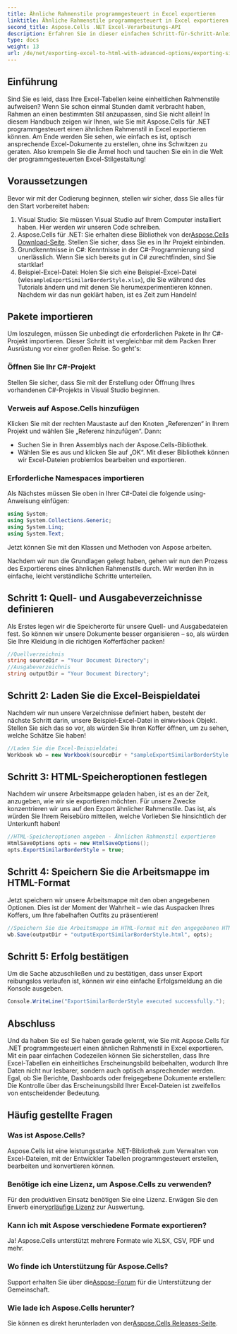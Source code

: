 ```yaml
---
title: Ähnliche Rahmenstile programmgesteuert in Excel exportieren
linktitle: Ähnliche Rahmenstile programmgesteuert in Excel exportieren
second_title: Aspose.Cells .NET Excel-Verarbeitungs-API
description: Erfahren Sie in dieser einfachen Schritt-für-Schritt-Anleitung, wie Sie mit Aspose.Cells für .NET programmgesteuert ähnliche Rahmenstile in Excel exportieren.
type: docs
weight: 13
url: /de/net/exporting-excel-to-html-with-advanced-options/exporting-similar-border-style/
---
```

## Einführung
Sind Sie es leid, dass Ihre Excel-Tabellen keine einheitlichen Rahmenstile aufweisen? Wenn Sie schon einmal Stunden damit verbracht haben, Rahmen an einen bestimmten Stil anzupassen, sind Sie nicht allein! In diesem Handbuch zeigen wir Ihnen, wie Sie mit Aspose.Cells für .NET programmgesteuert einen ähnlichen Rahmenstil in Excel exportieren können. Am Ende werden Sie sehen, wie einfach es ist, optisch ansprechende Excel-Dokumente zu erstellen, ohne ins Schwitzen zu geraten. Also krempeln Sie die Ärmel hoch und tauchen Sie ein in die Welt der programmgesteuerten Excel-Stilgestaltung!
## Voraussetzungen
Bevor wir mit der Codierung beginnen, stellen wir sicher, dass Sie alles für den Start vorbereitet haben:
1. Visual Studio: Sie müssen Visual Studio auf Ihrem Computer installiert haben. Hier werden wir unseren Code schreiben.
2.  Aspose.Cells für .NET: Sie erhalten diese Bibliothek von der[Aspose.Cells Download-Seite](https://releases.aspose.com/cells/net/). Stellen Sie sicher, dass Sie es in Ihr Projekt einbinden.
3. Grundkenntnisse in C#: Kenntnisse in der C#-Programmierung sind unerlässlich. Wenn Sie sich bereits gut in C# zurechtfinden, sind Sie startklar!
4. Beispiel-Excel-Datei: Holen Sie sich eine Beispiel-Excel-Datei (wie`sampleExportSimilarBorderStyle.xlsx`), die Sie während des Tutorials ändern und mit denen Sie herumexperimentieren können.
Nachdem wir das nun geklärt haben, ist es Zeit zum Handeln!
## Pakete importieren
Um loszulegen, müssen Sie unbedingt die erforderlichen Pakete in Ihr C#-Projekt importieren. Dieser Schritt ist vergleichbar mit dem Packen Ihrer Ausrüstung vor einer großen Reise. So geht's:
### Öffnen Sie Ihr C#-Projekt
Stellen Sie sicher, dass Sie mit der Erstellung oder Öffnung Ihres vorhandenen C#-Projekts in Visual Studio beginnen.
### Verweis auf Aspose.Cells hinzufügen
Klicken Sie mit der rechten Maustaste auf den Knoten „Referenzen“ in Ihrem Projekt und wählen Sie „Referenz hinzufügen“. Dann:
- Suchen Sie in Ihren Assemblys nach der Aspose.Cells-Bibliothek.
- Wählen Sie es aus und klicken Sie auf „OK“.
Mit dieser Bibliothek können wir Excel-Dateien problemlos bearbeiten und exportieren.
### Erforderliche Namespaces importieren
Als Nächstes müssen Sie oben in Ihrer C#-Datei die folgende using-Anweisung einfügen:
```csharp
using System;
using System.Collections.Generic;
using System.Linq;
using System.Text;
```
Jetzt können Sie mit den Klassen und Methoden von Aspose arbeiten.

Nachdem wir nun die Grundlagen gelegt haben, gehen wir nun den Prozess des Exportierens eines ähnlichen Rahmenstils durch. Wir werden ihn in einfache, leicht verständliche Schritte unterteilen.
## Schritt 1: Quell- und Ausgabeverzeichnisse definieren
Als Erstes legen wir die Speicherorte für unsere Quell- und Ausgabedateien fest. So können wir unsere Dokumente besser organisieren – so, als würden Sie Ihre Kleidung in die richtigen Kofferfächer packen!
```csharp
//Quellverzeichnis
string sourceDir = "Your Document Directory";
//Ausgabeverzeichnis
string outputDir = "Your Document Directory";
```
## Schritt 2: Laden Sie die Excel-Beispieldatei
 Nachdem wir nun unsere Verzeichnisse definiert haben, besteht der nächste Schritt darin, unsere Beispiel-Excel-Datei in ein`Workbook` Objekt. Stellen Sie sich das so vor, als würden Sie Ihren Koffer öffnen, um zu sehen, welche Schätze Sie haben!
```csharp
//Laden Sie die Excel-Beispieldatei
Workbook wb = new Workbook(sourceDir + "sampleExportSimilarBorderStyle.xlsx");
```
## Schritt 3: HTML-Speicheroptionen festlegen
Nachdem wir unsere Arbeitsmappe geladen haben, ist es an der Zeit, anzugeben, wie wir sie exportieren möchten. Für unsere Zwecke konzentrieren wir uns auf den Export ähnlicher Rahmenstile. Das ist, als würden Sie Ihrem Reisebüro mitteilen, welche Vorlieben Sie hinsichtlich der Unterkunft haben!
```csharp
//HTML-Speicheroptionen angeben - Ähnlichen Rahmenstil exportieren
HtmlSaveOptions opts = new HtmlSaveOptions();
opts.ExportSimilarBorderStyle = true;
```
## Schritt 4: Speichern Sie die Arbeitsmappe im HTML-Format
Jetzt speichern wir unsere Arbeitsmappe mit den oben angegebenen Optionen. Dies ist der Moment der Wahrheit – wie das Auspacken Ihres Koffers, um Ihre fabelhaften Outfits zu präsentieren!
```csharp
//Speichern Sie die Arbeitsmappe im HTML-Format mit den angegebenen HTML-Speicheroptionen
wb.Save(outputDir + "outputExportSimilarBorderStyle.html", opts);
```
## Schritt 5: Erfolg bestätigen
Um die Sache abzuschließen und zu bestätigen, dass unser Export reibungslos verlaufen ist, können wir eine einfache Erfolgsmeldung an die Konsole ausgeben.
```csharp
Console.WriteLine("ExportSimilarBorderStyle executed successfully.");
```
## Abschluss
Und da haben Sie es! Sie haben gerade gelernt, wie Sie mit Aspose.Cells für .NET programmgesteuert einen ähnlichen Rahmenstil in Excel exportieren. Mit ein paar einfachen Codezeilen können Sie sicherstellen, dass Ihre Excel-Tabellen ein einheitliches Erscheinungsbild beibehalten, wodurch Ihre Daten nicht nur lesbarer, sondern auch optisch ansprechender werden.
Egal, ob Sie Berichte, Dashboards oder freigegebene Dokumente erstellen: Die Kontrolle über das Erscheinungsbild Ihrer Excel-Dateien ist zweifellos von entscheidender Bedeutung.
## Häufig gestellte Fragen
### Was ist Aspose.Cells?
Aspose.Cells ist eine leistungsstarke .NET-Bibliothek zum Verwalten von Excel-Dateien, mit der Entwickler Tabellen programmgesteuert erstellen, bearbeiten und konvertieren können.
### Benötige ich eine Lizenz, um Aspose.Cells zu verwenden?
Für den produktiven Einsatz benötigen Sie eine Lizenz. Erwägen Sie den Erwerb einer[vorläufige Lizenz](https://purchase.aspose.com/temporary-license/) zur Auswertung.
### Kann ich mit Aspose verschiedene Formate exportieren?
Ja! Aspose.Cells unterstützt mehrere Formate wie XLSX, CSV, PDF und mehr.
### Wo finde ich Unterstützung für Aspose.Cells?
 Support erhalten Sie über die[Aspose-Forum](https://forum.aspose.com/c/cells/9) für die Unterstützung der Gemeinschaft.
### Wie lade ich Aspose.Cells herunter?
 Sie können es direkt herunterladen von der[Aspose.Cells Releases-Seite](https://releases.aspose.com/cells/net/).